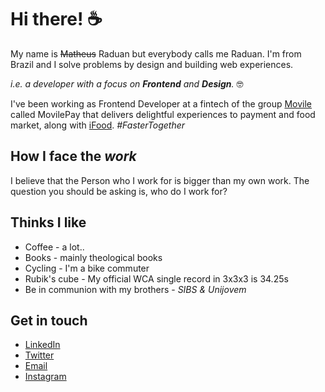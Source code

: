 # Hi there! :coffee:

My name is ~~Matheus~~ Raduan but everybody calls me Raduan. I'm from Brazil and I solve problems by design and building web experiences.

*i.e. a developer with a focus on **Frontend** and **Design**.* :nerd_face:

 I've been working as Frontend Developer at a fintech of the group [Movile](https://www.movile.com.br/) called MovilePay that delivers delightful experiences to payment and food market, along with [iFood](https://www.ifood.com.br/). *#FasterTogether*

## How I face the *work*

I believe that the Person who I work for is bigger than my own work.
The question you should be asking is, who do I work for?

## Thinks I like

- Coffee - a lot..
- Books - mainly theological books
- Cycling - I'm a bike commuter
- Rubik's cube - My official WCA single record in 3x3x3 is 34.25s
- Be in communion with my brothers - *SIBS & Unijovem*


## Get in touch

- [LinkedIn](https://www.linkedin.com/in/matheus-raduan/)
- [Twitter](https://twitter.com/MRRaduan)
- [Email](mailto:math.raduan@gmail.com)
- [Instagram](https://www.instagram.com/raduan.me/)

